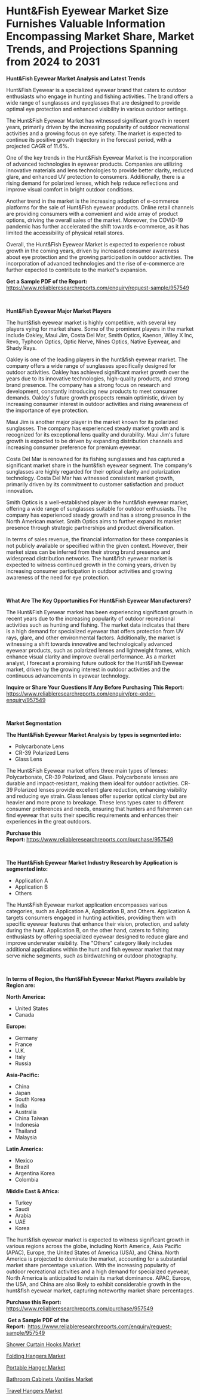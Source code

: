 <p><h1>Hunt&Fish Eyewear Market Size Furnishes Valuable Information Encompassing Market Share, Market Trends, and Projections Spanning from 2024 to 2031</h1></p><p><strong>Hunt&Fish Eyewear Market Analysis and Latest Trends</strong></p>
<p><p>Hunt&Fish Eyewear is a specialized eyewear brand that caters to outdoor enthusiasts who engage in hunting and fishing activities. The brand offers a wide range of sunglasses and eyeglasses that are designed to provide optimal eye protection and enhanced visibility in various outdoor settings.</p><p>The Hunt&Fish Eyewear Market has witnessed significant growth in recent years, primarily driven by the increasing popularity of outdoor recreational activities and a growing focus on eye safety. The market is expected to continue its positive growth trajectory in the forecast period, with a projected CAGR of 11.6%.</p><p>One of the key trends in the Hunt&Fish Eyewear Market is the incorporation of advanced technologies in eyewear products. Companies are utilizing innovative materials and lens technologies to provide better clarity, reduced glare, and enhanced UV protection to consumers. Additionally, there is a rising demand for polarized lenses, which help reduce reflections and improve visual comfort in bright outdoor conditions.</p><p>Another trend in the market is the increasing adoption of e-commerce platforms for the sale of Hunt&Fish eyewear products. Online retail channels are providing consumers with a convenient and wide array of product options, driving the overall sales of the market. Moreover, the COVID-19 pandemic has further accelerated the shift towards e-commerce, as it has limited the accessibility of physical retail stores.</p><p>Overall, the Hunt&Fish Eyewear Market is expected to experience robust growth in the coming years, driven by increased consumer awareness about eye protection and the growing participation in outdoor activities. The incorporation of advanced technologies and the rise of e-commerce are further expected to contribute to the market's expansion.</p></p>
<p><strong>Get a Sample PDF of the Report:&nbsp;</strong> <a href="https://www.reliableresearchreports.com/enquiry/request-sample/957549">https://www.reliableresearchreports.com/enquiry/request-sample/957549</a></p>
<p>&nbsp;</p>
<p><strong>Hunt&Fish Eyewear Major Market Players</strong></p>
<p><p>The hunt&fish eyewear market is highly competitive, with several key players vying for market share. Some of the prominent players in the market include Oakley, Maui Jim, Costa Del Mar, Smith Optics, Kaenon, Wiley X Inc, Revo, Typhoon Optics, Optic Nerve, Nines Optics, Native Eyewear, and Shady Rays.</p><p>Oakley is one of the leading players in the hunt&fish eyewear market. The company offers a wide range of sunglasses specifically designed for outdoor activities. Oakley has achieved significant market growth over the years due to its innovative technologies, high-quality products, and strong brand presence. The company has a strong focus on research and development, constantly introducing new products to meet consumer demands. Oakley's future growth prospects remain optimistic, driven by increasing consumer interest in outdoor activities and rising awareness of the importance of eye protection.</p><p>Maui Jim is another major player in the market known for its polarized sunglasses. The company has experienced steady market growth and is recognized for its exceptional lens quality and durability. Maui Jim's future growth is expected to be driven by expanding distribution channels and increasing consumer preference for premium eyewear.</p><p>Costa Del Mar is renowned for its fishing sunglasses and has captured a significant market share in the hunt&fish eyewear segment. The company's sunglasses are highly regarded for their optical clarity and polarization technology. Costa Del Mar has witnessed consistent market growth, primarily driven by its commitment to customer satisfaction and product innovation.</p><p>Smith Optics is a well-established player in the hunt&fish eyewear market, offering a wide range of sunglasses suitable for outdoor enthusiasts. The company has experienced steady growth and has a strong presence in the North American market. Smith Optics aims to further expand its market presence through strategic partnerships and product diversification.</p><p>In terms of sales revenue, the financial information for these companies is not publicly available or specified within the given context. However, their market sizes can be inferred from their strong brand presence and widespread distribution networks. The hunt&fish eyewear market is expected to witness continued growth in the coming years, driven by increasing consumer participation in outdoor activities and growing awareness of the need for eye protection.</p></p>
<p>&nbsp;</p>
<p><strong>What Are The Key Opportunities For Hunt&Fish Eyewear Manufacturers?</strong></p>
<p><p>The Hunt&Fish Eyewear market has been experiencing significant growth in recent years due to the increasing popularity of outdoor recreational activities such as hunting and fishing. The market data indicates that there is a high demand for specialized eyewear that offers protection from UV rays, glare, and other environmental factors. Additionally, the market is witnessing a shift towards innovative and technologically advanced eyewear products, such as polarized lenses and lightweight frames, which enhance visual clarity and improve overall performance. As a market analyst, I forecast a promising future outlook for the Hunt&Fish Eyewear market, driven by the growing interest in outdoor activities and the continuous advancements in eyewear technology.</p></p>
<p><strong>Inquire or Share Your Questions If Any Before Purchasing This Report:</strong> <a href="https://www.reliableresearchreports.com/enquiry/pre-order-enquiry/957549">https://www.reliableresearchreports.com/enquiry/pre-order-enquiry/957549</a></p>
<p>&nbsp;</p>
<p><strong>Market Segmentation</strong></p>
<p><strong>The Hunt&Fish Eyewear Market Analysis by types is segmented into:</strong></p>
<p><ul><li>Polycarbonate Lens</li><li>CR-39 Polarized Lens</li><li>Glass Lens</li></ul></p>
<p><p>The Hunt&Fish Eyewear market offers three main types of lenses: Polycarbonate, CR-39 Polarized, and Glass. Polycarbonate lenses are durable and impact-resistant, making them ideal for outdoor activities. CR-39 Polarized lenses provide excellent glare reduction, enhancing visibility and reducing eye strain. Glass lenses offer superior optical clarity but are heavier and more prone to breakage. These lens types cater to different consumer preferences and needs, ensuring that hunters and fishermen can find eyewear that suits their specific requirements and enhances their experiences in the great outdoors.</p></p>
<p><strong>Purchase this Report:&nbsp;</strong><a href="https://www.reliableresearchreports.com/purchase/957549">https://www.reliableresearchreports.com/purchase/957549</a></p>
<p>&nbsp;</p>
<p><strong>The Hunt&Fish Eyewear Market Industry Research by Application is segmented into:</strong></p>
<p><ul><li>Application A</li><li>Application B</li><li>Others</li></ul></p>
<p><p>The Hunt&Fish Eyewear market application encompasses various categories, such as Application A, Application B, and Others. Application A targets consumers engaged in hunting activities, providing them with specific eyewear features that enhance their vision, protection, and safety during the hunt. Application B, on the other hand, caters to fishing enthusiasts by offering specialized eyewear designed to reduce glare and improve underwater visibility. The "Others" category likely includes additional applications within the hunt and fish eyewear market that may serve niche segments, such as birdwatching or outdoor photography.</p></p>
<p>&nbsp;</p>
<p><strong>In terms of Region, the Hunt&Fish Eyewear Market Players available by Region are:</strong></p>
<p>
    <p> <strong> North America: </strong>
        <ul>
            <li>United States</li>
            <li>Canada</li>
        </ul>
        </p> 
    <p> <strong> Europe: </strong>
        <ul>
            <li>Germany</li>
            <li>France</li>
            <li>U.K.</li>
            <li>Italy</li>
            <li>Russia</li>
        </ul>
        </p> 
    <p> <strong> Asia-Pacific: </strong>
        <ul>
            <li>China</li>
            <li>Japan</li>
            <li>South Korea</li>
            <li>India</li>
            <li>Australia</li>
            <li>China Taiwan</li>
            <li>Indonesia</li>
            <li>Thailand</li>
            <li>Malaysia</li>
        </ul>
        </p> 
    <p> <strong> Latin America: </strong>
        <ul>
            <li>Mexico</li>
            <li>Brazil</li>
            <li>Argentina Korea</li>
            <li>Colombia</li>
        </ul>
        </p> 
    <p> <strong> Middle East & Africa: </strong>
        <ul>
            <li>Turkey</li>
            <li>Saudi</li>
            <li>Arabia</li>
            <li>UAE</li>
            <li>Korea</li>
        </ul>
    </p>
    </p>
<p><p>The hunt&fish eyewear market is expected to witness significant growth in various regions across the globe, including North America, Asia Pacific (APAC), Europe, the United States of America (USA), and China. North America is projected to dominate the market, accounting for a substantial market share percentage valuation. With the increasing popularity of outdoor recreational activities and a high demand for specialized eyewear, North America is anticipated to retain its market dominance. APAC, Europe, the USA, and China are also likely to exhibit considerable growth in the hunt&fish eyewear market, capturing noteworthy market share percentages.</p></p>
<p><strong>Purchase this Report: </strong><a href="https://www.reliableresearchreports.com/purchase/957549">https://www.reliableresearchreports.com/purchase/957549</a></p>
<p>&nbsp;<strong>Get a Sample PDF of the Report:&nbsp;&nbsp;</strong><a href="https://www.reliableresearchreports.com/enquiry/request-sample/957549">https://www.reliableresearchreports.com/enquiry/request-sample/957549</a></p>
<p><strong></strong></p>
<p><p><a href="https://medium.com/@christianchavez757/shower-curtain-hooks-market-insight-market-trends-growth-forecasted-from-2024-to-2031-14196687c2bb">Shower Curtain Hooks Market</a></p><p><a href="https://medium.com/@christianchavez757/folding-hangers-market-size-market-outlook-and-market-forecast-2024-to-2031-72bfb8378699">Folding Hangers Market</a></p><p><a href="https://medium.com/@christianchavez757/portable-hanger-market-insights-into-market-cagr-market-trends-and-growth-strategies-ed1c91171703">Portable Hanger Market</a></p><p><a href="https://medium.com/@christianchavez757/analyzing-bathroom-cabinets-vanities-market-global-industry-perspective-and-forecast-2024-to-f20970f202c8">Bathroom Cabinets Vanities Market</a></p><p><a href="https://medium.com/@christianchavez757/travel-hangers-market-furnishes-information-on-market-share-market-trends-and-market-growth-10e1b6c81bde">Travel Hangers Market</a></p></p>
